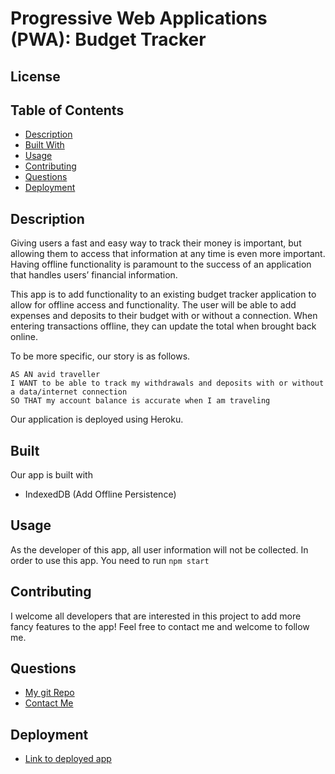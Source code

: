 # Progressive Web Applications (PWA): Budget Tracker

## License
  []()
  
  ## Table of Contents
  - [Description](#description)
  - [Built With](#built)
  - [Usage](#usage)
  - [Contributing](#contributing)
  - [Questions](#questions)
  - [Deployment](#deployment)

  ## Description
    
Giving users a fast and easy way to track their money is important, but allowing them to access that information at any time is even more important. Having offline functionality is paramount to the success of an application that handles users’ financial information.

This app is to add functionality to an existing budget tracker application to allow for offline access and functionality. The user will be able to add expenses and deposits to their budget with or without a connection. When entering transactions offline, they can update the total when brought back online. 

To be more specific, our story is as follows.

    AS AN avid traveller
    I WANT to be able to track my withdrawals and deposits with or without a data/internet connection
    SO THAT my account balance is accurate when I am traveling

Our application is deployed using Heroku.

  ## Built
  Our app is built with 
  - IndexedDB (Add Offline Persistence)
  
  ## Usage
  As the developer of this app, all user information will not be collected. 
  In order to use this app. You need to run 
  `npm start`
  
  ## Contributing
  I welcome all developers that are interested in this project to add more fancy features to the app! Feel free to contact me and welcome to follow me.

  ## Questions
  - [My git Repo](https://github.com/wangheer2010)
  - [Contact Me](mailto:cw3211@columbia.edu)
  ## Deployment
  - [Link to deployed app](https://budget-tracker-progressive.herokuapp.com/)



